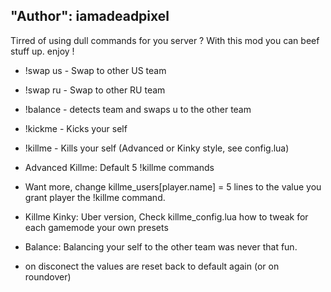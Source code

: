 ## "Author": iamadeadpixel

Tirred of using dull commands for you server ?
With this mod you can beef stuff up.
enjoy !

- !swap us - Swap to other US team
- !swap ru - Swap to other RU team
- !balance - detects team and swaps u to the other team
- !kickme  - Kicks your self

- !killme  - Kills your self (Advanced or Kinky style, see config.lua)
- Advanced Killme: Default 5 !killme commands
- Want more, change killme_users[player.name] = 5 lines to the value you grant player the !killme command.

- Killme Kinky: Uber version, Check killme_config.lua how to tweak for each gamemode your own presets

- Balance: Balancing your self to the other team was never that fun.

- on disconect the values are reset back to default again (or on roundover)
